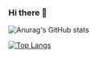 ### Hi there 👋

![Anurag's GitHub stats](https://github-readme-stats.vercel.app/api?username=danilloestrela&show_icons=true&theme=transparent&count_private=true)


[![Top Langs](https://github-readme-stats.vercel.app/api/top-langs/?username=anuraghazra&langs_count=8)](https://github.com/anuraghazra/github-readme-stats)

